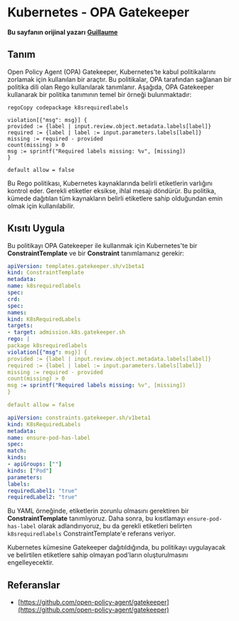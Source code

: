 # Kubernetes - OPA Gatekeeper

**Bu sayfanın orijinal yazarı** [**Guillaume**](https://www.linkedin.com/in/guillaume-c-ab4b9a196/en)

## Tanım

Open Policy Agent (OPA) Gatekeeper, Kubernetes'te kabul politikalarını zorlamak için kullanılan bir araçtır. Bu politikalar, OPA tarafından sağlanan bir politika dili olan Rego kullanılarak tanımlanır. Aşağıda, OPA Gatekeeper kullanarak bir politika tanımının temel bir örneği bulunmaktadır:
```rego
regoCopy codepackage k8srequiredlabels

violation[{"msg": msg}] {
provided := {label | input.review.object.metadata.labels[label]}
required := {label | label := input.parameters.labels[label]}
missing := required - provided
count(missing) > 0
msg := sprintf("Required labels missing: %v", [missing])
}

default allow = false
```
Bu Rego politikası, Kubernetes kaynaklarında belirli etiketlerin varlığını kontrol eder. Gerekli etiketler eksikse, ihlal mesajı döndürür. Bu politika, kümede dağıtılan tüm kaynakların belirli etiketlere sahip olduğundan emin olmak için kullanılabilir.

## Kısıtı Uygula

Bu politikayı OPA Gatekeeper ile kullanmak için Kubernetes'te bir **ConstraintTemplate** ve bir **Constraint** tanımlamanız gerekir:
```yaml
apiVersion: templates.gatekeeper.sh/v1beta1
kind: ConstraintTemplate
metadata:
name: k8srequiredlabels
spec:
crd:
spec:
names:
kind: K8sRequiredLabels
targets:
- target: admission.k8s.gatekeeper.sh
rego: |
package k8srequiredlabels
violation[{"msg": msg}] {
provided := {label | input.review.object.metadata.labels[label]}
required := {label | label := input.parameters.labels[label]}
missing := required - provided
count(missing) > 0
msg := sprintf("Required labels missing: %v", [missing])
}

default allow = false
```

```yaml
apiVersion: constraints.gatekeeper.sh/v1beta1
kind: K8sRequiredLabels
metadata:
name: ensure-pod-has-label
spec:
match:
kinds:
- apiGroups: [""]
kinds: ["Pod"]
parameters:
labels:
requiredLabel1: "true"
requiredLabel2: "true"
```
Bu YAML örneğinde, etiketlerin zorunlu olmasını gerektiren bir **ConstraintTemplate** tanımlıyoruz. Daha sonra, bu kısıtlamayı `ensure-pod-has-label` olarak adlandırıyoruz, bu da gerekli etiketleri belirten `k8srequiredlabels` ConstraintTemplate'e referans veriyor.

Kubernetes kümesine Gatekeeper dağıtıldığında, bu politikayı uygulayacak ve belirtilen etiketlere sahip olmayan pod'ların oluşturulmasını engelleyecektir.

## Referanslar

* [https://github.com/open-policy-agent/gatekeeper](https://github.com/open-policy-agent/gatekeeper)
